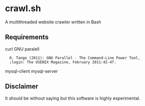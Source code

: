 # crawl.sh
A multithreaded website crawler written in Bash

## Requirements
curl
GNU paralell 
```
  O. Tange (2011): GNU Parallel - The Command-Line Power Tool,
  ;login: The USENIX Magazine, February 2011:42-47.
```
mysql-client
mysql-server

## Disclaimer
It should be without saying but this software is highly experimental.
